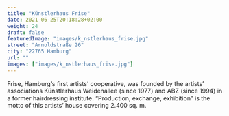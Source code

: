 ```yaml
---
title: "Künstlerhaus Frise"
date: 2021-06-25T20:18:28+02:00
weight: 24
draft: false
featuredImage: "images/k_nstlerhaus_frise.jpg"
street: "Arnoldstraße 26"
city: "22765 Hamburg"
url: ""
images: ["images/k_nstlerhaus_frise.jpg"]
---
```


Frise, Hamburg‘s first artists’ cooperative, was founded by the artists’
associations Künstlerhaus Weidenallee (since 1977) and ABZ (since 1994)
in a former hairdressing institute. “Production, exchange, exhibition” is
the motto of this artists’ house covering 2.400 sq. m.
